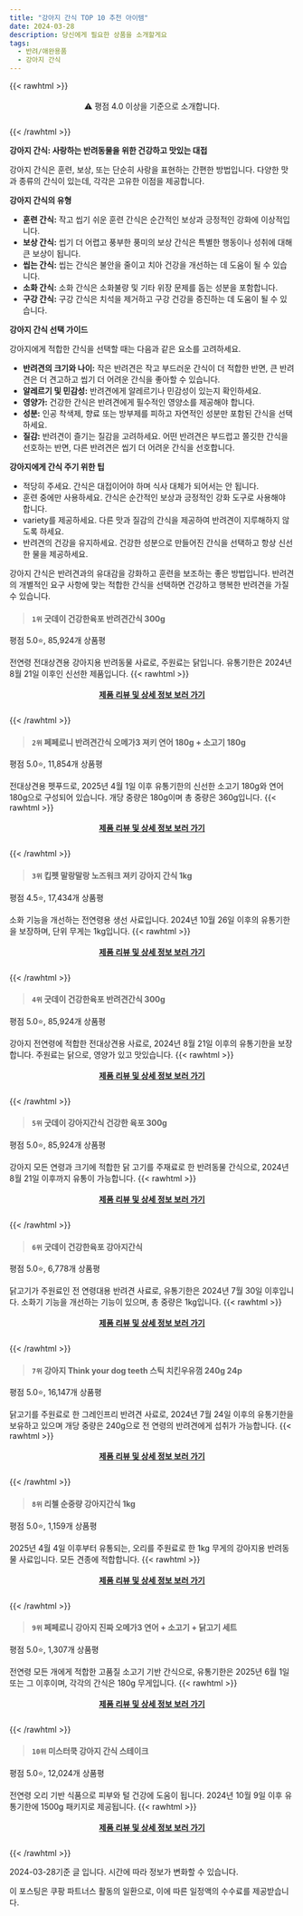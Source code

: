 ```yaml
---
title: "강아지 간식 TOP 10 추천 아이템"
date: 2024-03-28
description: 당신에게 필요한 상품을 소개할게요
tags:
  - 반려/애완용품
  - 강아지 간식
---
```

{{< rawhtml >}}<div class="toc" style="text-align: center; height: 50px; line-height: 2;">  <p>⚠️ 평점 4.0 이상을 기준으로 소개합니다.<br></p></div> {{< /rawhtml >}}

**강아지 간식: 사랑하는 반려동물을 위한 건강하고 맛있는 대접**

강아지 간식은 훈련, 보상, 또는 단순히 사랑을 표현하는 간편한 방법입니다. 다양한 맛과 종류의 간식이 있는데, 각각은 고유한 이점을 제공합니다.

**강아지 간식의 유형**

* **훈련 간식:** 작고 씹기 쉬운 훈련 간식은 순간적인 보상과 긍정적인 강화에 이상적입니다.
* **보상 간식:** 씹기 더 어렵고 풍부한 풍미의 보상 간식은 특별한 행동이나 성취에 대해 큰 보상이 됩니다.
* **씹는 간식:** 씹는 간식은 불안을 줄이고 치아 건강을 개선하는 데 도움이 될 수 있습니다.
* **소화 간식:** 소화 간식은 소화불량 및 기타 위장 문제를 돕는 성분을 포함합니다.
* **구강 간식:** 구강 간식은 치석을 제거하고 구강 건강을 증진하는 데 도움이 될 수 있습니다.

**강아지 간식 선택 가이드**

강아지에게 적합한 간식을 선택할 때는 다음과 같은 요소를 고려하세요.

* **반려견의 크기와 나이:** 작은 반려견은 작고 부드러운 간식이 더 적합한 반면, 큰 반려견은 더 견고하고 씹기 더 어려운 간식을 좋아할 수 있습니다.
* **알레르기 및 민감성:** 반려견에게 알레르기나 민감성이 있는지 확인하세요.
* **영양가:** 건강한 간식은 반려견에게 필수적인 영양소를 제공해야 합니다.
* **성분:** 인공 착색제, 향료 또는 방부제를 피하고 자연적인 성분만 포함된 간식을 선택하세요.
* **질감:** 반려견이 즐기는 질감을 고려하세요. 어떤 반려견은 부드럽고 쫄깃한 간식을 선호하는 반면, 다른 반려견은 씹기 더 어려운 간식을 선호합니다.

**강아지에게 간식 주기 위한 팁**

* 적당히 주세요. 간식은 대접이어야 하며 식사 대체가 되어서는 안 됩니다.
* 훈련 중에만 사용하세요. 간식은 순간적인 보상과 긍정적인 강화 도구로 사용해야 합니다.
* variety를 제공하세요. 다른 맛과 질감의 간식을 제공하여 반려견이 지루해하지 않도록 하세요.
* 반려견의 건강을 유지하세요. 건강한 성분으로 만들어진 간식을 선택하고 항상 신선한 물을 제공하세요.

강아지 간식은 반려견과의 유대감을 강화하고 훈련을 보조하는 좋은 방법입니다. 반려견의 개별적인 요구 사항에 맞는 적합한 간식을 선택하면 건강하고 행복한 반려견을 가질 수 있습니다.


>#### `1위` 굿데이 건강한육포 반려견간식 300g
평점 5.0⭐, 85,924개 상품평

전연령 전대상견용 강아지용 반려동물 사료로, 주원료는 닭입니다. 유통기한은 2024년 8월 21일 이후인 신선한 제품입니다.
{{< rawhtml >}}<div class="toc" style="text-align: center; height: 50px; line-height: 2;"><p><b><a href="https://link.coupang.com/re/AFFSDP?lptag=AF5033054&pageKey=2055461981&itemId=288134313&vendorItemId=3707467639&traceid=V0-153-b85879606423e640&requestid=20240328145033279283496442&token=31850B%7CGM">제품 리뷰 및 상세 정보 보러 가기</a></b><br></p> </div>{{< /rawhtml >}}

>#### `2위` 페페로니 반려견간식 오메가3 져키 연어 180g + 소고기 180g
평점 5.0⭐, 11,854개 상품평

전대상견용 펫푸드로, 2025년 4월 1일 이후 유통기한의 신선한 소고기 180g와 연어 180g으로 구성되어 있습니다. 개당 중량은 180g이며 총 중량은 360g입니다.
{{< rawhtml >}}<div class="toc" style="text-align: center; height: 50px; line-height: 2;"><p><b><a href="https://link.coupang.com/re/AFFSDP?lptag=AF5033054&pageKey=189277349&itemId=540491698&vendorItemId=4413663495&traceid=V0-153-23e9e51f4a1c959f&requestid=20240328145033279283496442&token=31850B%7CGM">제품 리뷰 및 상세 정보 보러 가기</a></b><br></p> </div>{{< /rawhtml >}}

>#### `3위` 킵펫 말랑말랑 노즈워크 져키 강아지 간식 1kg
평점 4.5⭐, 17,434개 상품평

소화 기능을 개선하는 전연령용 생선 사료입니다. 2024년 10월 26일 이후의 유통기한을 보장하며, 단위 무게는 1kg입니다.
{{< rawhtml >}}<div class="toc" style="text-align: center; height: 50px; line-height: 2;"><p><b><a href="https://link.coupang.com/re/AFFSDP?lptag=AF5033054&pageKey=335051271&itemId=3306534292&vendorItemId=71293438935&traceid=V0-153-aa4143aaae061144&requestid=20240328145033279283496442&token=31850B%7CGM">제품 리뷰 및 상세 정보 보러 가기</a></b><br></p> </div>{{< /rawhtml >}}

>#### `4위` 굿데이 건강한육포 반려견간식 300g
평점 5.0⭐, 85,924개 상품평

강아지 전연령에 적합한 전대상견용 사료로, 2024년 8월 21일 이후의 유통기한을 보장합니다. 주원료는 닭으로, 영양가 있고 맛있습니다.
{{< rawhtml >}}<div class="toc" style="text-align: center; height: 50px; line-height: 2;"><p><b><a href="https://link.coupang.com/re/AFFSDP?lptag=AF5033054&pageKey=2055461981&itemId=288134311&vendorItemId=81221840991&traceid=V0-153-b85879606423e640&requestid=20240328145033279283496442&token=31850B%7CGM">제품 리뷰 및 상세 정보 보러 가기</a></b><br></p> </div>{{< /rawhtml >}}

>#### `5위` 굿데이 강아지간식 건강한 육포 300g
평점 5.0⭐, 85,924개 상품평

강아지 모든 연령과 크기에 적합한 닭 고기를 주재료로 한 반려동물 간식으로, 2024년 8월 21일 이후까지 유통이 가능합니다.
{{< rawhtml >}}<div class="toc" style="text-align: center; height: 50px; line-height: 2;"><p><b><a href="https://link.coupang.com/re/AFFSDP?lptag=AF5033054&pageKey=2055461981&itemId=3494303969&vendorItemId=71480543112&traceid=V0-153-b85879606423e640&requestid=20240328145033279283496442&token=31850B%7CGM">제품 리뷰 및 상세 정보 보러 가기</a></b><br></p> </div>{{< /rawhtml >}}

>#### `6위` 굿데이 건강한육포 강아지간식
평점 5.0⭐, 6,778개 상품평

닭고기가 주원료인 전 연령대용 반려견 사료로, 유통기한은 2024년 7월 30일 이후입니다. 소화기 기능을 개선하는 기능이 있으며, 총 중량은 1kg입니다.
{{< rawhtml >}}<div class="toc" style="text-align: center; height: 50px; line-height: 2;"><p><b><a href="https://link.coupang.com/re/AFFSDP?lptag=AF5033054&pageKey=6109526869&itemId=11505389978&vendorItemId=78780577160&traceid=V0-153-c470ac2ad825f278&requestid=20240328145033279283496442&token=31850B%7CGM">제품 리뷰 및 상세 정보 보러 가기</a></b><br></p> </div>{{< /rawhtml >}}

>#### `7위` 강아지 Think your dog teeth 스틱 치킨우유껌 240g 24p
평점 5.0⭐, 16,147개 상품평

닭고기를 주원료로 한 그레인프리 반려견 사료로, 2024년 7월 24일 이후의 유통기한을 보유하고 있으며 개당 중량은 240g으로 전 연령의 반려견에게 섭취가 가능합니다.
{{< rawhtml >}}<div class="toc" style="text-align: center; height: 50px; line-height: 2;"><p><b><a href="https://link.coupang.com/re/AFFSDP?lptag=AF5033054&pageKey=36233857&itemId=11204937897&vendorItemId=84507923020&traceid=V0-153-c3168c8fee0df878&requestid=20240328145033279283496442&token=31850B%7CGM">제품 리뷰 및 상세 정보 보러 가기</a></b><br></p> </div>{{< /rawhtml >}}

>#### `8위` 리첼 순중량 강아지간식 1kg
평점 5.0⭐, 1,159개 상품평

2025년 4월 4일 이후부터 유통되는, 오리를 주원료로 한 1kg 무게의 강아지용 반려동물 사료입니다. 모든 견종에 적합합니다.
{{< rawhtml >}}<div class="toc" style="text-align: center; height: 50px; line-height: 2;"><p><b><a href="https://link.coupang.com/re/AFFSDP?lptag=AF5033054&pageKey=7240839623&itemId=18397232336&vendorItemId=85540145925&traceid=V0-153-0e0721cbb09bd228&requestid=20240328145033279283496442&token=31850B%7CGM">제품 리뷰 및 상세 정보 보러 가기</a></b><br></p> </div>{{< /rawhtml >}}

>#### `9위` 페페로니 강아지 진짜 오메가3 연어 + 소고기 + 닭고기 세트
평점 5.0⭐, 1,307개 상품평

전연령 모든 개에게 적합한 고품질 소고기 기반 간식으로, 유통기한은 2025년 6월 1일 또는 그 이후이며, 각각의 간식은 180g 무게입니다.
{{< rawhtml >}}<div class="toc" style="text-align: center; height: 50px; line-height: 2;"><p><b><a href="https://link.coupang.com/re/AFFSDP?lptag=AF5033054&pageKey=6947649073&itemId=16868678160&vendorItemId=84047350528&traceid=V0-153-bd5e023ebd25d90d&requestid=20240328145033279283496442&token=31850B%7CGM">제품 리뷰 및 상세 정보 보러 가기</a></b><br></p> </div>{{< /rawhtml >}}

>#### `10위` 미스터쿡 강아지 간식 스테이크
평점 5.0⭐, 12,024개 상품평

전연령 오리 기반 식품으로 피부와 털 건강에 도움이 됩니다. 2024년 10월 9일 이후 유통기한에 1500g 패키지로 제공됩니다.
{{< rawhtml >}}<div class="toc" style="text-align: center; height: 50px; line-height: 2;"><p><b><a href="https://link.coupang.com/re/AFFSDP?lptag=AF5033054&pageKey=2321044513&itemId=489720189&vendorItemId=4431775113&traceid=V0-153-ef2fb93113e9374d&requestid=20240328145033279283496442&token=31850B%7CGM">제품 리뷰 및 상세 정보 보러 가기</a></b><br></p> </div>{{< /rawhtml >}}


2024-03-28기준 글 입니다.
시간에 따라 정보가 변화할 수 있습니다.

이 포스팅은 쿠팡 파트너스 활동의 일환으로, 이에 따른 일정액의 수수료를 제공받습니다.